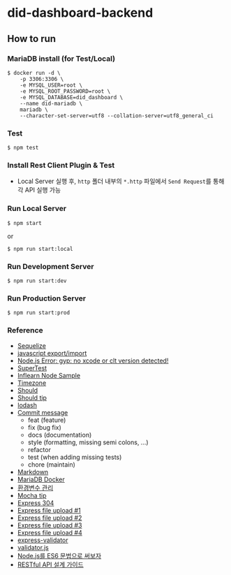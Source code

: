 # did-dashboard-backend

## How to run
### MariaDB install (for Test/Local)
```shell
$ docker run -d \
    -p 3306:3306 \
    -e MYSQL_USER=root \
    -e MYSQL_ROOT_PASSWORD=root \
    -e MYSQL_DATABASE=did_dashboard \
    --name did-mariadb \
    mariadb \
    --character-set-server=utf8 --collation-server=utf8_general_ci
```

### Test
```shell
$ npm test
```

### Install Rest Client Plugin & Test
- Local Server 실행 후, `http` 폴더 내부의 `*.http` 파일에서 `Send Request`를 통해 각 API 실행 가능

### Run Local Server
```shell
$ npm start
```
or
```shell
$ npm run start:local
```

### Run Development Server
```shell
$ npm run start:dev
```

### Run Production Server
```shell
$ npm run start:prod
```

### Reference
- [Sequelize](https://sequelize.org/v5/)
- [javascript export/import](https://beomy.tistory.com/22)
- [Node.js Error: gyp: no xcode or clt version detected!](https://devsoyoung.github.io/posts/no-xcode/)
- [SuperTest](https://github.com/visionmedia/supertest)
- [Inflearn Node Sample](https://github.com/kwonssy02/inflearn-node-api)
- [Timezone](https://meetup.toast.com/posts/125)
- [Should](https://shouldjs.github.io/#assertion-type)
- [Should tip](https://blog.outsider.ne.kr/774)
- [lodash](https://lodash.com/docs/4.17.15)
- [Commit message](https://meetup.toast.com/posts/106)
    - feat (feature)
    - fix (bug fix)
    - docs (documentation)
    - style (formatting, missing semi colons, …)
    - refactor
    - test (when adding missing tests)
    - chore (maintain)
- [Markdown](https://dooray.com/htmls/guides/markdown_ko_KR.html)
- [MariaDB Docker](https://hub.docker.com/_/mariadb)
- [환경변수 관리](https://velog.io/@public_danuel/process-env-on-node-js)
- [Mocha tip](https://blog.outsider.ne.kr/1129)
- [Express 304](https://huns.me/development/2306)
- [Express file upload #1](https://wayhome25.github.io/nodejs/2017/02/21/nodejs-15-file-upload/)
- [Express file upload #2](https://stackoverflow.com/questions/39265838/express-js-image-upload-and-text-inputs-using-post-method)
- [Express file upload #3](https://appdividend.com/2019/02/14/node-express-image-upload-and-resize-tutorial-example/)
- [Express file upload #4](https://www.tutsmake.com/node-js-express-upload-file-image-example/)
- [express-validator](https://express-validator.github.io/docs/index.html)
- [validator.js](https://github.com/validatorjs/validator.js)
- [Node.js를 ES6 문법으로 써보자](https://jeff-til.tistory.com/entry/Nodejs를-ES6-문법으로-써보자)
- [RESTful API 설계 가이드](https://sanghaklee.tistory.com/57)
